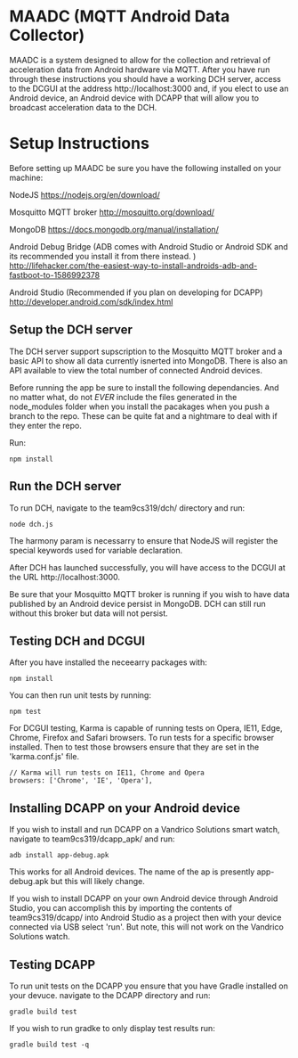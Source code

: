 # MAADC (MQTT Android Data Collector)

MAADC is a system designed to allow for the collection and retrieval of acceleration data from Android
hardware via MQTT. After you have run through these instructions you should have a working DCH server, access to the DCGUI at the address http://localhost:3000 and, if you elect to use an Android device, an Android device with DCAPP that will allow you to broadcast acceleration data to the DCH.

# Setup Instructions

Before setting up MAADC be sure you have the following installed on your machine:

NodeJS 
https://nodejs.org/en/download/

Mosquitto MQTT broker
http://mosquitto.org/download/

MongoDB
https://docs.mongodb.org/manual/installation/

Android Debug Bridge (ADB comes with Android Studio or Android SDK and its recommended you install it from there instead. )
http://lifehacker.com/the-easiest-way-to-install-androids-adb-and-fastboot-to-1586992378

Android Studio (Recommended if you plan on developing for DCAPP)
http://developer.android.com/sdk/index.html

## Setup the DCH server

The DCH server support supscription to the Mosquitto MQTT broker and a basic API to show all data currently isnerted into MongoDB. There is also an API available to view the total number of connected Android devices.

Before running the app be sure to install the following dependancies. And no matter what, do not *EVER* include the files generated in the node_modules folder when you install the pacakages when you push a branch to the repo. These can be quite fat and a nightmare to deal with if they enter the repo. 

Run:

```
npm install
```

## Run the DCH server

To run DCH, navigate to the team9cs319/dch/ directory and run:

```
node dch.js
```

The harmony param is necessarry to ensure that NodeJS will register the special keywords used for variable declaration.

After DCH has launched successfully, you will have access to the DCGUI at the URL http://localhost:3000.

Be sure that your Mosquitto MQTT broker is running if you wish to have data published by an Android device persist in MongoDB. DCH can still run without this broker but data will not persist.

## Testing DCH and DCGUI

After you have installed the neceearry packages with:

```
npm install
```

You can then run unit tests by running:

```
npm test
```

For DCGUI testing, Karma is capable of running tests on Opera, IE11, Edge, Chrome, Firefox and Safari browsers. To run tests for a specific browser installed. Then to test those browsers ensure that they are set in the 'karma.conf.js' file.

```
// Karma will run tests on IE11, Chrome and Opera
browsers: ['Chrome', 'IE', 'Opera'],
```

## Installing DCAPP on your Android device

If you wish to install and run DCAPP on a Vandrico Solutions smart watch, navigate to team9cs319/dcapp_apk/ and run:

```
adb install app-debug.apk
```

This works for all Android devices. The name of the ap is presently app-debug.apk but this will likely change.

If you wish to install DCAPP on your own Android device through Android Studio, you can accomplish this by importing the contents of team9cs319/dcapp/ into Android Studio as a project then with your device connected via USB select 'run'. But note, this will not work on the Vandrico Solutions watch.

## Testing DCAPP

To run unit tests on the DCAPP you ensure that you have Gradle installed on your devuce. navigate to the DCAPP directory and run:

```
gradle build test
```

If you wish to run gradke to only display test results run:

```
gradle build test -q
```

